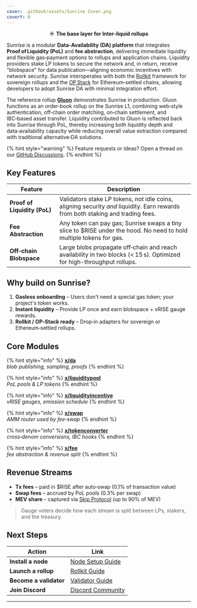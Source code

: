 ```yaml
---
cover: .gitbook/assets/Sunrise Cover.png
coverY: 0
---
```


<p align="center">
  ☀️ <strong>The base layer for Inter‑liquid rollups</strong>
</p>

Sunrise is a modular **Data‑Availability (DA) platform** that integrates **Proof of Liquidity (PoL)** and **fee abstraction**, delivering immediate liquidity and flexible gas‑payment options to rollups and application chains. Liquidity providers stake LP tokens to secure the network and, in return, receive "blobspace" for data publication—aligning economic incentives with network security. Sunrise interoperates with both the [Rollkit](https://rollkit.dev/) framework for sovereign rollups and the [OP Stack](https://stack.optimism.io/) for Ethereum‑settled chains, allowing developers to adopt Sunrise DA with minimal integration effort.

The reference rollup **[Gluon](https://github.com/sunriselayer/gluon)** demonstrates Sunrise in production. Gluon functions as an order‑book rollup on the Sunrise L1, combining web‑style authentication, off‑chain order matching, on‑chain settlement, and IBC‑based asset transfer. Liquidity contributed to Gluon is reflected back into Sunrise through PoL, thereby increasing both liquidity depth and data‑availability capacity while reducing overall value extraction compared with traditional alternative‑DA solutions.

{% hint style="warning" %}
Feature requests or ideas? Open a thread on our <a href="https://github.com/orgs/sunriselayer/discussions" target="_blank">GitHub Discussions</a>.
{% endhint %}

## Key Features

| Feature | Description |
|---|---|
| **Proof of Liquidity (PoL)** | Validators stake LP tokens, not idle coins, aligning security *and* liquidity. Earn rewards from both staking and trading fees. |
| **Fee Abstraction** | Any token can pay gas; Sunrise swaps a tiny slice to \$RISE under the hood. No need to hold multiple tokens for gas. |
| **Off‑chain Blobspace** | Large blobs propagate off‑chain and reach availability in two blocks (< 15 s). Optimized for high-throughput rollups. |

## Why build on Sunrise?

1. **Gasless onboarding** – Users don't need a special gas token; your project's token works.  
2. **Instant liquidity** – Provide LP once and earn blobspace + vRISE gauge rewards.  
3. **Rollkit / OP‑Stack ready** – Drop‑in adapters for sovereign or Ethereum‑settled rollups.  

## Core Modules

{% hint style="info" %}
**[x/da](learn/sunrise/data-availability.md)**  
*blob publishing, sampling, proofs*
{% endhint %}

{% hint style="info" %}
**[x/liquiditypool](learn/sunrise/liquidity-pool.md)**  
*PoL pools & LP tokens*
{% endhint %}

{% hint style="info" %}
**[x/liquidityincentive](learn/sunrise/liquidity-incentive.md)**  
*vRISE gauges, emission schedule*
{% endhint %}

{% hint style="info" %}
**[x/swap](learn/sunrise/swap.md)**  
*AMM router used by fee‑swap*
{% endhint %}

{% hint style="info" %}
**[x/tokenconverter](learn/sunrise/token-converter.md)**  
*cross‑denom conversions, IBC hooks*
{% endhint %}

{% hint style="info" %}
**[x/fee](learn/sunrise/fee.md)**  
*fee abstraction & revenue split*
{% endhint %}

## Revenue Streams

- **Tx fees** – paid in \$RISE after auto‑swap (0.1% of transaction value)  
- **Swap fees** – accrued by PoL pools (0.3% per swap)  
- **MEV share** – captured via [Skip Protocol](https://docs.skip.money/) (up to 90% of MEV)  

> Gauge voters decide how each stream is split between LPs, stakers, and the treasury.

## Next Steps

| Action | Link |
|---|---|
| **Install a node** | [Node Setup Guide](node/types/consensus/README.md) |
| **Launch a rollup** | [Rollkit Guide](build/l2-blockchains/rollkit/README.md) |
| **Become a validator** | [Validator Guide](build/validators/README.md) |
| **Join Discord** | [Discord Community](https://discord.gg/sunriselayer) |

---
